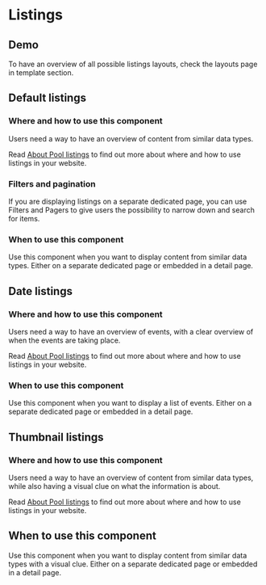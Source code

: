 # Listings

## Demo

To have an overview of all possible listings layouts, check the layouts page in template section.

## Default listings

### Where and how to use this component

Users need a way to have an overview of content from similar data types.  

Read [About Pool listings](https://webgate.ec.europa.eu/CITnet/confluence/x/vQJvK) to find out more about where and how to use listings in your website.

### Filters and pagination

If you are displaying listings on a separate dedicated page, you can use Filters and Pagers to give users the possibility to narrow down and search for items.

### When to use this component

Use this component when you want to display content from similar data types. Either on a separate dedicated page or embedded in a detail page.

## Date listings

### Where and how to use this component

Users need a way to have an overview of events, with a clear overview of when the events are taking place.  

Read [About Pool listings](https://webgate.ec.europa.eu/CITnet/confluence/x/vQJvK) to find out more about where and how to use listings in your website.

### When to use this component

Use this component when you want to display a list of events. Either on a separate dedicated page or embedded in a detail page.

## Thumbnail listings

### Where and how to use this component

Users need a way to have an overview of content from similar data types, while also having a visual clue on what the information is about.

Read [About Pool listings](https://webgate.ec.europa.eu/CITnet/confluence/x/vQJvK) to find out more about where and how to use listings in your website.

## When to use this component

Use this component when you want to display content from similar data types with a visual clue. Either on a separate dedicated page or embedded in a detail page.
